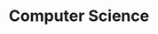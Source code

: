 ---
title: Computer Science
menu:
  sidebar:
    name: Computer Science
    identifier: Computer Science
    weight: 12000
---